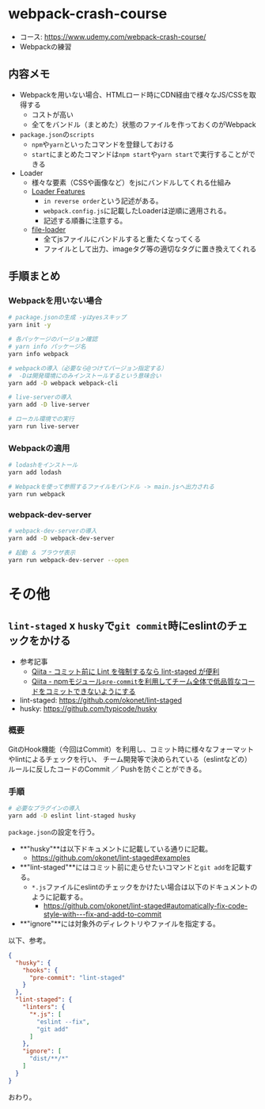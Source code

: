 # webpack-crash-course

- コース: https://www.udemy.com/webpack-crash-course/
- Webpackの練習

## 内容メモ

- Webpackを用いない場合、HTMLロード時にCDN経由で様々なJS/CSSを取得する
  - コストが高い
  - 全てをバンドル（まとめた）状態のファイルを作っておくのがWebpack
- `package.json`の`scripts`
  - `npm`や`yarn`といったコマンドを登録しておける
  - `start`にまとめたコマンドは`npm start`や`yarn start`で実行することができる
- Loader
  - 様々な要素（CSSや画像など）をjsにバンドルしてくれる仕組み
  - [Loader Features](https://webpack.js.org/concepts/loaders#loader-features)
    - `in reverse order`という記述がある。
    - `webpack.config.js`に記載したLoaderは逆順に適用される。
    - 記述する順番に注意する。
  - [file-loader](https://github.com/webpack-contrib/file-loader)
    - 全てjsファイルにバンドルすると重たくなってくる
    - ファイルとして出力、imageタグ等の適切なタグに置き換えてくれる

## 手順まとめ

### Webpackを用いない場合

```bash
# package.jsonの生成 -yはyesスキップ
yarn init -y

# 各パッケージのバージョン確認
# yarn info パッケージ名
yarn info webpack

# webpackの導入（必要なら@つけてバージョン指定する）
#  -Dは開発環境にのみインストールするという意味合い
yarn add -D webpack webpack-cli

# live-serverの導入
yarn add -D live-server

# ローカル環境での実行
yarn run live-server
```

### Webpackの適用

```bash
# lodashをインストール
yarn add lodash

# Webpackを使って参照するファイルをバンドル -> main.jsへ出力される
yarn run webpack
```

### webpack-dev-server

```bash
# webpack-dev-serverの導入
yarn add -D webpack-dev-server

# 起動 ＆ ブラウザ表示
yarn run webpack-dev-server --open
```

# その他

## `lint-staged` x `husky`で`git commit`時にeslintのチェックをかける

- 参考記事
  - [Qiita - コミット前に Lint を強制するなら lint-staged が便利](https://qiita.com/ybiquitous/items/553479cfcb2cee124ae0)
  - [Qiita - npmモジュール`pre-commit`を利用してチーム全体で低品質なコードをコミットできないようにする](https://qiita.com/potato4d/items/5dfebb9da1c5fe400809)
- lint-staged: https://github.com/okonet/lint-staged
- husky: https://github.com/typicode/husky

### 概要

GitのHook機能（今回はCommit）を利用し、コミット時に様々なフォーマットやlintによるチェックを行い、
チーム開発等で決められている（eslintなどの）ルールに反したコードのCommit ／ Pushを防ぐことができる。

### 手順

```bash
# 必要なプラグインの導入
yarn add -D eslint lint-staged husky
```

`package.json`の設定を行う。

- **"husky"**は以下ドキュメントに記載している通りに記載。
  - https://github.com/okonet/lint-staged#examples
- **"lint-staged"**にはコミット前に走らせたいコマンドと`git add`を記載する。
  - `*.js`ファイルにeslintのチェックをかけたい場合は以下のドキュメントのように記載する。
    - https://github.com/okonet/lint-staged#automatically-fix-code-style-with---fix-and-add-to-commit
- **"ignore"**には対象外のディレクトリやファイルを指定する。

以下、参考。

```json
{
  "husky": {
    "hooks": {
      "pre-commit": "lint-staged"
    }
  },
  "lint-staged": {
    "linters": {
      "*.js": [
        "eslint --fix",
        "git add"
      ]
    },
    "ignore": [
      "dist/**/*"
    ]
  }
}
```

おわり。
